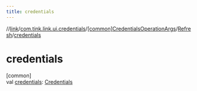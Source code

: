 ```yaml
---
title: credentials
---
```

//[link](../../../../index.html)/[com.tink.link.ui.credentials](../../index.html)/[[common]CredentialsOperationArgs](../index.html)/[Refresh](index.html)/[credentials](credentials.html)



# credentials



[common]\
val [credentials](credentials.html): [Credentials](../../../com.tink.model.credentials/[common]-credentials/index.html)




